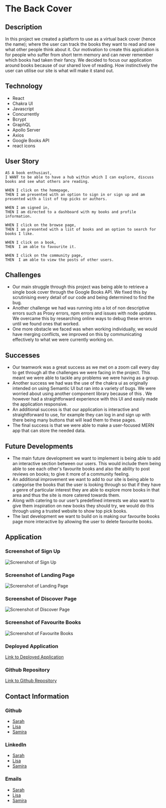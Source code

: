 # The Back Cover

## Description

In this project we created a platform to use as a virtual back cover (hence the name); where the user can track the books they want to read and see what other people think about it. Our motivation to create this application is for people who suffer from short term memory and can never remember which books had taken their fancy. We decided to focus our application around books because of our shared love of reading. How instinctively the user can utilise our site is what will make it stand out.

## Technology 

- React
- Chakra UI
- Javascript 
- Concurrently
- Bcrypt
- GraphQL
- Apollo Server
- Axios
- Google Books API
- react icons

## User Story
```
AS A book enthusiast,
I WANT to be able to have a hub within which I can explore, discuss books and see what others are reading.

WHEN I click on the homepage,
THEN I am presented with an option to sign in or sign up and am presented with a list of top picks or authors.

WHEN I am signed in, 
THEN I am directed to a dashboard with my books and profile information.

WHEN I click on the browse page,
THEN I am presented with a list of books and an option to search for books I like.

WHEN I click on a book,
THEN  I am able to favourite it.

WHEN I click on the community page,
THEN  I am able to view the posts of other users.

```

## Challenges

- Our main struggle through this project was being able to retrieve a single book cover through the Google Books API. We fixed this by scrutinising every detail of our code and being determined to find the bug. 
- Another challenge we had was running into a lot of non descriptive errors such as Proxy errors, npm errors and issues with node updates. We overcame this by researching online ways to debug these errors until we found ones that worked.
- One more obstacle we faced was when working individually, we would have merging conflicts, we improved on this by communicating effectively to what we were currently working on.


## Successes

- Our teamwork was a great success as we met on a zoom call every day to get through all the challenges we were facing in the project. This meant we were able to tackle any problems we were having as a group. 
- Another success we had was the use of the chakra ui as originally intended on using Semantic UI but ran into a variety of bugs. We were worried about using another component library because of this . We however had a straightforward experience with this UI and easily made the application responsive.
- An additional success is that our application is interactive and straightforward to use, for example they can log in and sign up with there being many buttons that will lead them to these pages.
- The final success is that we were able to make a user-focused MERN app that can store the needed data.



## Future Developments

- The main future development we want to implement is being able to add an interactive section between our users. This would include them being able to see each other's favourite books and also the ability to post reviews on books; to give it more of a community feeling.
- An additional improvement we want to add to our site is being able to categorise the books that the user is looking through so that if they have a genre of particular interest they are able to explore more books in that area and thus the site is more catered towards them.
- Along with catering to our user’s predefined interests we also want to give them inspiration on new books they should try,  we would do this through using a trusted website to show top pick books.
- The last development we want to build on is making our favourite books page more interactive by allowing the user to delete favourite books.


## Application

### Screenshot of Sign Up
![Screenshot of Sign Up](./assets/signup-page.jpeg?raw=true)
### Screenshot of Landing Page
![Screenshot of Landing Page](./assets/landing-page.jpeg?raw=true)
### Screenshot of Discover Page
![Screenshot of Discover Page](./assets/discover-page.jpeg?raw=true)
### Screenshot of Favourite Books
![Screenshot of  Favourite Books](./assets/favourite-page.jpeg?raw=true)

### Deployed Application
[Link to Deployed Application](https://murmuring-fjord-69786.herokuapp.com)

### Github Repository
[Link to Github Repository](https://github.com/LanguageBytes/The-Back-Cover.git)

## Contact Information

### Github
- [Sarah](https://github.com/LanguageBytes)
- [Lisa](https://github.com/LisaCR01)
- [Samira](https://github.com/samira0101)
### LinkedIn
- [Sarah](https://www.linkedin.com/in/sarah-lloyd-19673b135/)
- [Lisa](https://www.linkedin.com/in/LisaCR01)
- [Samira](https:www.linkedin.com/in/samira-hirsi-4609131a8)
### Emails
- [Sarah](mailto:sarahlloyd407a@gmail.com)
- [Lisa](mailto:lcrgunn@gmail.com)
- [Samira](mailto:samira-h@hotmail.co.uk)